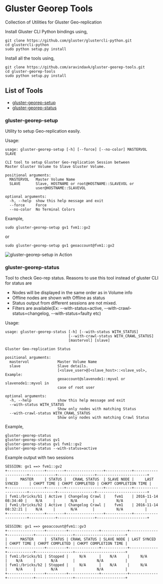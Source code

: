 # Gluster Georep Tools
Collection of Utilities for Gluster Geo-replication

Install Gluster CLI Python bindings using,

    git clone https://github.com/gluster/glustercli-python.git
    cd glustercli-python
    sudo python setup.py install

Install all the tools using,

    git clone https://github.com/aravindavk/gluster-georep-tools.git
    cd gluster-georep-tools
    sudo python setup.py install

## List of Tools
- [gluster-georep-setup](#gluster-georep-setup)
- [gluster-georep-status](#gluster-georep-status)

### gluster-georep-setup
Utility to setup Geo-replication easily.

Usage:

    usage: gluster-georep-setup [-h] [--force] [--no-color] MASTERVOL SLAVE
     
    CLI tool to setup Gluster Geo-replication Session between
    Master Gluster Volume to Slave Gluster Volume.
     
    positional arguments:
      MASTERVOL   Master Volume Name
      SLAVE       Slave, HOSTNAME or root@HOSTNAME::SLAVEVOL or
                  user@HOSTNAME::SLAVEVOL
     
    optional arguments:
      -h, --help  show this help message and exit
      --force     Force
      --no-color  No Terminal Colors

Example,

    sudo gluster-georep-setup gv1 fvm1::gv2

or

    sudo gluster-georep-setup gv1 geoaccount@fvm1::gv2

![gluster-georep-setup in Action](https://github.com/aravindavk/gluster-georep-tools/blob/master/screenshots/gluster-georep-setup.png)

### gluster-georep-status
Tool to check Geo-rep status. Reasons to use this tool instead of gluster CLI for status are

- Nodes will be displayed in the same order as in Volume info
- Offline nodes are shown with Offline as status
- Status output from different sessions are not mixed.
- Filters are available(Ex: --with-status=active, --with-crawl-status=changelog, --with-status=faulty etc)

Usage:

    usage: gluster-georep-status [-h] [--with-status WITH_STATUS]
                                 [--with-crawl-status WITH_CRAWL_STATUS]
                                 [mastervol] [slave]
     
    Gluster Geo-replication Status
     
    positional arguments:
      mastervol             Master Volume Name
      slave                 Slave details.
                            [<slave_user>@]<slave_host>::<slave_vol>, Example:
                            geoaccount@slavenode1::myvol or slavenode1::myvol in
                            case of root user
     
    optional arguments:
      -h, --help            show this help message and exit
      --with-status WITH_STATUS
                            Show only nodes with matching Status
      --with-crawl-status WITH_CRAWL_STATUS
                            Show only nodes with matching Crawl Status

Example,

    gluster-georep-status
    gluster-georep-status gv1
    gluster-georep-status gv1 fvm1::gv2
    gluster-georep-status --with-status=active

Example output with two sessions

    SESSION: gv1 ==> fvm1::gv2
    +-----------------+--------+-----------------+------------+---------------------+------------+-----------------+-----------------------+
    |      MASTER     | STATUS |   CRAWL STATUS  | SLAVE NODE |     LAST SYNCED     | CHKPT TIME | CHKPT COMPLETED | CHKPT COMPLETION TIME |
    +-----------------+--------+-----------------+------------+---------------------+------------+-----------------+-----------------------+
    | fvm1:/bricks/b1 | Active | Changelog Crawl |    fvm1    | 2016-11-14 08:34:40 |    N/A     |       N/A       |          N/A          |
    | fvm1:/bricks/b2 | Active | Changelog Crawl |    fvm1    | 2016-11-14 08:32:21 |    N/A     |       N/A       |          N/A          |
    +-----------------+--------+-----------------+------------+---------------------+------------+-----------------+-----------------------+
     
    SESSION: gv1 ==> geoaccount@fvm1::gv3
    +-----------------+---------+--------------+------------+-------------+------------+-----------------+-----------------------+
    |      MASTER     |  STATUS | CRAWL STATUS | SLAVE NODE | LAST SYNCED | CHKPT TIME | CHKPT COMPLETED | CHKPT COMPLETION TIME |
    +-----------------+---------+--------------+------------+-------------+------------+-----------------+-----------------------+
    | fvm1:/bricks/b1 | Stopped |     N/A      |    N/A     |     N/A     |    N/A     |       N/A       |          N/A          |
    | fvm1:/bricks/b2 | Stopped |     N/A      |    N/A     |     N/A     |    N/A     |       N/A       |          N/A          |
    +-----------------+---------+--------------+------------+-------------+------------+-----------------+-----------------------+

